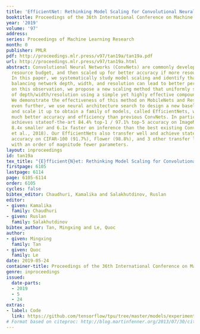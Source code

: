 ```yaml
---
title: 'EfficientNet: Rethinking Model Scaling for Convolutional Neural Networks'
booktitle: Proceedings of the 36th International Conference on Machine Learning
year: '2019'
volume: '97'
address: 
series: Proceedings of Machine Learning Research
month: 0
publisher: PMLR
pdf: http://proceedings.mlr.press/v97/tan19a/tan19a.pdf
url: http://proceedings.mlr.press/v97/tan19a.html
abstract: Convolutional Neural Networks (ConvNets) are commonly developed at a fixed
  resource budget, and then scaled up for better accuracy if more resources are given.
  In this paper, we systematically study model scaling and identify that carefully
  balancing network depth, width, and resolution can lead to better performance. Based
  on this observation, we propose a new scaling method that uniformly scales all dimensions
  of depth/width/resolution using a simple yet highly effective compound coefficient.
  We demonstrate the effectiveness of this method on MobileNets and ResNet. To go
  even further, we use neural architecture search to design a new baseline network
  and scale it up to obtain a family of models, called EfficientNets, which achieve
  much better accuracy and efficiency than previous ConvNets. In particular, our EfficientNet-B7
  achieves stateof-the-art 84.4% top-1 / 97.1% top-5 accuracy on ImageNet, while being
  8.4x smaller and 6.1x faster on inference than the best existing ConvNet (Huang
  et al., 2018). Our EfficientNets also transfer well and achieve state-of-the-art
  accuracy on CIFAR-100 (91.7%), Flower (98.8%), and 3 other transfer learning datasets,
  with an order of magnitude fewer parameters.
layout: inproceedings
id: tan19a
tex_title: "{E}fficient{N}et: Rethinking Model Scaling for Convolutional Neural Networks"
firstpage: 6105
lastpage: 6114
page: 6105-6114
order: 6105
cycles: false
bibtex_editor: Chaudhuri, Kamalika and Salakhutdinov, Ruslan
editor:
- given: Kamalika
  family: Chaudhuri
- given: Ruslan
  family: Salakhutdinov
bibtex_author: Tan, Mingxing and Le, Quoc
author:
- given: Mingxing
  family: Tan
- given: Quoc
  family: Le
date: 2019-05-24
container-title: Proceedings of the 36th International Conference on Machine Learning
genre: inproceedings
issued:
  date-parts:
  - 2019
  - 5
  - 24
extras:
- label: Code
  link: https://github.com/tensorflow/tpu/tree/master/models/experimental/efficientnet
# Format based on citeproc: http://blog.martinfenner.org/2013/07/30/citeproc-yaml-for-bibliographies/
---
```

